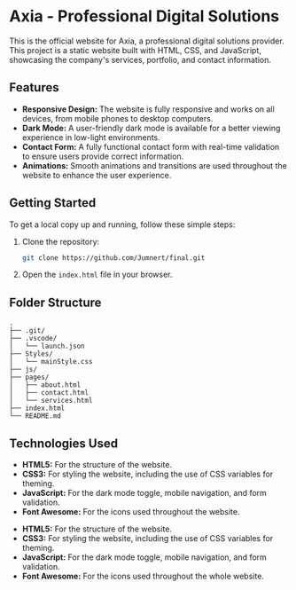 # Axia - Professional Digital Solutions

This is the official website for Axia, a professional digital solutions provider. This project is a static website built with HTML, CSS, and JavaScript, showcasing the company's services, portfolio, and contact information.

## Features

- **Responsive Design:** The website is fully responsive and works on all devices, from mobile phones to desktop computers.
- **Dark Mode:** A user-friendly dark mode is available for a better viewing experience in low-light environments.
- **Contact Form:** A fully functional contact form with real-time validation to ensure users provide correct information.
- **Animations:** Smooth animations and transitions are used throughout the website to enhance the user experience.

## Getting Started

To get a local copy up and running, follow these simple steps:

1.  Clone the repository:
    ```sh
    git clone https://github.com/Jumnert/final.git
    ```
2.  Open the `index.html` file in your browser.

## Folder Structure

```
.
├── .git/
├── .vscode/
│   └── launch.json
├── Styles/
│   └── mainStyle.css
├── js/
├── pages/
│   ├── about.html
│   ├── contact.html
│   └── services.html
├── index.html
└── README.md
```

## Technologies Used

- **HTML5:** For the structure of the website.
- **CSS3:** For styling the website, including the use of CSS variables for theming.
- **JavaScript:** For the dark mode toggle, mobile navigation, and form validation.
- **Font Awesome:** For the icons used throughout the website.

* **HTML5:** For the structure of the website.
* **CSS3:** For styling the website, including the use of CSS variables for theming.
* **JavaScript:** For the dark mode toggle, mobile navigation, and form validation.
* **Font Awesome:** For the icons used throughout the whole website.
